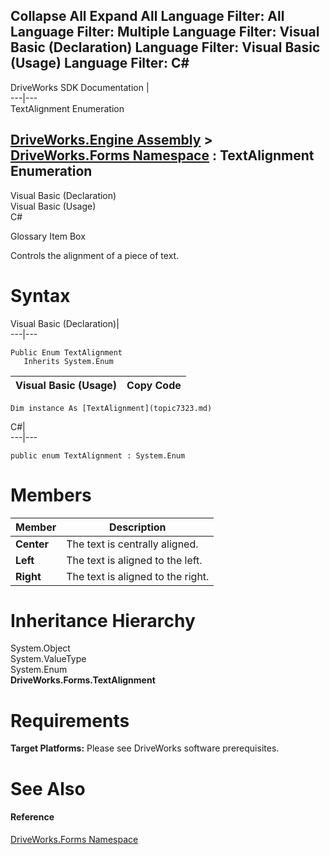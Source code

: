        

 Collapse All Expand All  Language Filter: All  Language Filter: Multiple  Language Filter: Visual Basic (Declaration) Language Filter: Visual Basic (Usage) Language Filter: C#  
---  
DriveWorks SDK Documentation  |   
---|---  
TextAlignment Enumeration   
  
[DriveWorks.Engine Assembly](topic2156.md) > [DriveWorks.Forms Namespace](topic7266.md) : TextAlignment Enumeration  
---  
  
Visual Basic (Declaration)    
Visual Basic (Usage)    
C# 

Glossary Item Box

Controls the alignment of a piece of text. 

# Syntax

Visual Basic (Declaration)|   
---|---  
      
    
    Public Enum TextAlignment 
       Inherits System.Enum  
  
Visual Basic (Usage)| Copy Code  
---|---  
      
    
    Dim instance As [TextAlignment](topic7323.md)  
  
C#|   
---|---  
      
    
    public enum TextAlignment : System.Enum   
  
# Members

Member| Description  
---|---  
**Center**|  The text is centrally aligned.  
**Left**|  The text is aligned to the left.  
**Right**|  The text is aligned to the right.  
  
# Inheritance Hierarchy

System.Object  
System.ValueType  
System.Enum  
**DriveWorks.Forms.TextAlignment**  


# Requirements

**Target Platforms:** Please see DriveWorks software prerequisites.

# See Also

#### Reference

[DriveWorks.Forms Namespace](topic7266.md)


